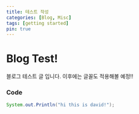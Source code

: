 ```yaml
---
title: 테스트 작성
categories: [Blog, Misc]
tags: [getting started]
pin: true
---
```


# Blog Test!

블로그 테스트 글 입니다. 이후에는 글꼴도 적용해볼 예정!!

### Code

```java
System.out.Println("hi this is david!");
```
